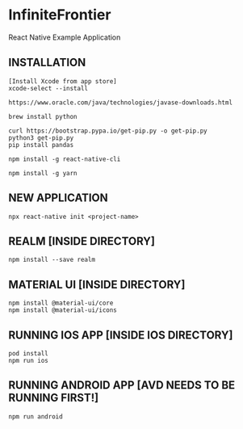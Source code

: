 # InfiniteFrontier
React Native Example Application

## INSTALLATION

	[Install Xcode from app store] 
	xcode-select --install

	https://www.oracle.com/java/technologies/javase-downloads.html

	brew install python

	curl https://bootstrap.pypa.io/get-pip.py -o get-pip.py
	python3 get-pip.py
	pip install pandas

	npm install -g react-native-cli

	npm install -g yarn

## NEW APPLICATION

	npx react-native init <project-name>

## REALM [INSIDE DIRECTORY]

	npm install --save realm

## MATERIAL UI [INSIDE DIRECTORY]

	npm install @material-ui/core
	npm install @material-ui/icons

## RUNNING IOS APP [INSIDE IOS DIRECTORY]

	pod install
	npm run ios

## RUNNING ANDROID APP [AVD NEEDS TO BE RUNNING FIRST!]

	npm run android
